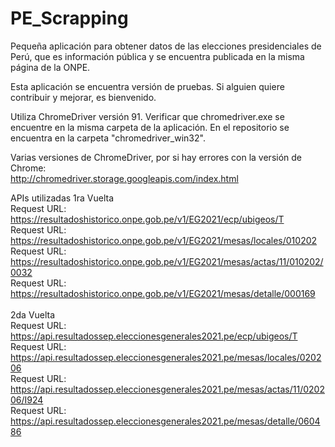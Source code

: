 # PE_Scrapping
Pequeña aplicación para obtener datos de las elecciones presidenciales de Perú, que es información pública y se encuentra publicada en la misma página de la ONPE.

Esta aplicación se encuentra versión de pruebas. Si alguien quiere contribuir y mejorar, es bienvenido.

Utiliza ChromeDriver versión 91. Verificar que chromedriver.exe se encuentre en la misma carpeta de la aplicación.
En el repositorio se encuentra en la carpeta "chromedriver_win32".

Varias versiones de ChromeDriver, por si hay errores con la versión de Chrome:<br />
http://chromedriver.storage.googleapis.com/index.html

APIs utilizadas
1ra Vuelta<br />
Request URL: https://resultadoshistorico.onpe.gob.pe/v1/EG2021/ecp/ubigeos/T<br />
Request URL: https://resultadoshistorico.onpe.gob.pe/v1/EG2021/mesas/locales/010202<br />
Request URL: https://resultadoshistorico.onpe.gob.pe/v1/EG2021/mesas/actas/11/010202/0032<br />
Request URL: https://resultadoshistorico.onpe.gob.pe/v1/EG2021/mesas/detalle/000169<br />
<br />
2da Vuelta<br />
Request URL: https://api.resultadossep.eleccionesgenerales2021.pe/ecp/ubigeos/T<br />
Request URL: https://api.resultadossep.eleccionesgenerales2021.pe/mesas/locales/020206<br />
Request URL: https://api.resultadossep.eleccionesgenerales2021.pe/mesas/actas/11/020206/I924<br />
Request URL: https://api.resultadossep.eleccionesgenerales2021.pe/mesas/detalle/060486<br />
